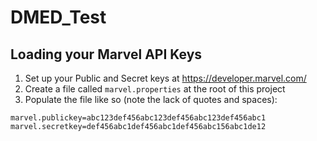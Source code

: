# DMED_Test

## Loading your Marvel API Keys

1. Set up your Public and Secret keys at https://developer.marvel.com/
2. Create a file called `marvel.properties` at the root of this project
3. Populate the file like so (note the lack of quotes and spaces):
```
marvel.publickey=abc123def456abc123def456abc123def456abc1
marvel.secretkey=def456abc1def456abc1def456abc156abc1de12
```